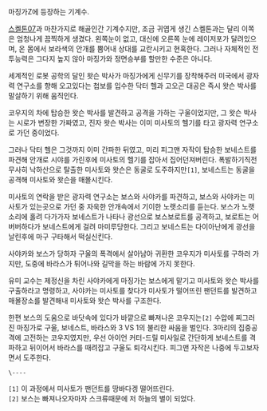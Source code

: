 마징가Z에 등장하는 기계수.  

[스켈톤07](%EC%8A%A4%EC%BC%88%ED%86%A407.md)과 마찬가지로 해골인간 기계수지만, 조금 귀엽게 생긴
스켈톤과는 달리 이쪽은 엄청나게 끔찍하게 생겼다. 왼쪽눈이 없고, 대신에 오른쪽 눈에 레이저포가 달려있으며, 온 몸에서 보라색의 안개를
뿜어내 상대를 교란시키고 현혹한다. 그러나 자체적인 전투능력은 그다지 높지 않아 마징가와 정면승부를 할만한 수준은 아니다.

세계적인 로봇 공학의 달인 왓슨 박사가 마징가에게 신무기를 장착해주러 미국에서 광자력 연구소를 향해 오고있다는 첩보를 입수한 닥터 헬과
고오곤 대공은 즉시 왓슨 박사를 말살하기 위해 움직인다.  

코우지의 차에 탑승한 왓슨 박사를 발견하고 공격을 가하는 구울이었지만, 그 왓슨 박사는 시로가 변장한 가짜였고, 진자 왓슨 박사는 이미
미사토의 헬기를 타고 광자력 연구소로 가던 중이었다.  

그러나 닥터 헬은 그것까지 이미 간파한 뒤였고, 미리 피그맨 자작이 탑승한 보네스트를 파견해 안개로 시야를 가린후에 미사토의 헬기를 잡아서
집어던져버린다. 폭발하기직전 무사히 낙하산으로 탈출한 미사토와 왓슨은 동굴로 도주하지만`[1]`, 보네스트는 동굴을 공격해 미사토와 왓슨을
매몰시킨다.

미사토의 연락을 받은 광자력 연구소는 보스와 사야카를 파견하고, 보스와 사야카는 미사토가 있는곳으로 가던 중 자욱한 안개속에서 기이한
노랫소리를 듣는다. 보스가 노랫소리에 홀려 다가가자 보네스트가 나타나 광선으로 보스보로트를 공격하고, 보로트는 어버버하다가 보네스트에게 걸려
마미루당한다. 그리고 보네스트는 다이아난에게 광선을 날린후에 마구 구타해서 떡실신킨다.  

사야카와 보스가 당하자 구울의 폭격에서 살아남아 귀환한 코우지가 미사토를 구하러 가지만, 도중에 바라스가 튀어나와 길막을 하는 바람에 가지
못한다.  

유미 교수는 제정신을 차린 사야카에게 마징가는 보스에게 맡기고 미사토와 왓슨 박사를 구출하라고 명령하고, 사야카는 미사토를 찾다가 미사토가
떨어뜨린 팬던트를 발견하고 매몰장소를 발견해내 미사토와 왓슨 박사를 구조한다.  

한편 보스의 도움으로 바닷속에 있다가 바깥으로 빠져나온 코우지는`[2]` 수압에 찌그러진 마징가로 구울, 보네스트, 바라스와 3 VS 1의
불리한 싸움을 벌인다. 3마리의 집중공격에 고전하는 코우지였지만, 우선 아이언 커터-드릴 미사일로 간단하게 보네스트를 격파하고 뒤이어서
바라스를 때려잡고 구울도 퇴각시킨다. 피그맨 자작은 나중에 두고보자면서 도주한다.

`\----`

`[1]` 이 과정에서 미사토가 팬던트를 땅바다겡 떨어뜨린다.  
`[2]` 보스는 빠져나오자마자 스크류때문에 저 하늘의 별이 되었다.

